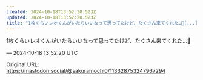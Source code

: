 ```yaml
---
created: 2024-10-18T13:52:20.523Z
updated: 2024-10-18T13:52:20.523Z
title: "1枚くらいレオくんがいたらいいなって思ってたけど、たくさん来てくれた…🥲[...]"
---
```


<p>1枚くらいレオくんがいたらいいなって思ってたけど、たくさん来てくれた…🥲</p>

&mdash; 2024-10-18 13:52:20 UTC

Original URL: https://mastodon.social/@sakuramochi0/113328753247967294
